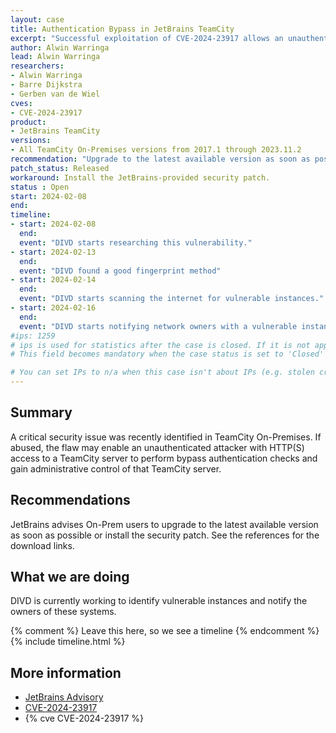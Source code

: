 ```yaml
---
layout: case
title: Authentication Bypass in JetBrains TeamCity
excerpt: "Successful exploitation of CVE-2024-23917 allows an unauthenticated attacker with HTTP(S) access to a TeamCity server to bypass authentication checks and gain administrative control of that TeamCity server."
author: Alwin Warringa
lead: Alwin Warringa
researchers:
- Alwin Warringa
- Barre Dijkstra
- Gerben van de Wiel
cves:
- CVE-2024-23917
product: 
- JetBrains TeamCity
versions: 
- All TeamCity On-Premises versions from 2017.1 through 2023.11.2
recommendation: "Upgrade to the latest available version as soon as possible or apply the provided security patch"
patch_status: Released
workaround: Install the JetBrains-provided security patch.
status : Open
start: 2024-02-08
end: 
timeline:
- start: 2024-02-08
  end:
  event: "DIVD starts researching this vulnerability."
- start: 2024-02-13
  end:
  event: "DIVD found a good fingerprint method"
- start: 2024-02-14
  end:
  event: "DIVD starts scanning the internet for vulnerable instances."
- start: 2024-02-16
  end:
  event: "DIVD starts notifying network owners with a vulnerable instance in their network."
#ips: 1259
# ips is used for statistics after the case is closed. If it is not applicable, you can set IPs to n/a (e.g. stolen credentials)
# This field becomes mandatory when the case status is set to 'Closed'

# You can set IPs to n/a when this case isn't about IPs (e.g. stolen credentials)
---
```

## Summary

A critical security issue was recently identified in TeamCity On-Premises. If abused, the flaw may enable an unauthenticated attacker with HTTP(S) access to a TeamCity server to perform bypass authentication checks and gain administrative control of that TeamCity server. 

## Recommendations

JetBrains advises On-Prem users to upgrade to the latest available version as soon as possible or install the security patch. See the references for the download links.

## What we are doing

DIVD is currently working to identify vulnerable instances and notify the owners of these systems. 

{% comment %}  Leave this here, so we see a timeline {% endcomment %}
{% include timeline.html %}

## More information
* [JetBrains Advisory](https://blog.jetbrains.com/teamcity/2024/02/critical-security-issue-affecting-teamcity-on-premises-cve-2024-23917/)
* [CVE-2024-23917](https://nvd.nist.gov/vuln/detail/CVE-2024-23917)
* {% cve CVE-2024-23917 %}
